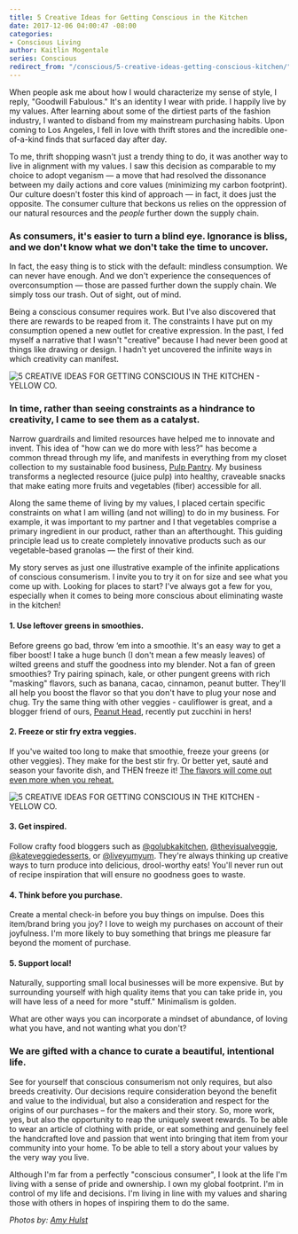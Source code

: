 ```yaml
---
title: 5 Creative Ideas for Getting Conscious in the Kitchen
date: 2017-12-06 04:00:47 -08:00
categories:
- Conscious Living
author: Kaitlin Mogentale
series: Conscious
redirect_from: "/conscious/5-creative-ideas-getting-conscious-kitchen/"
---
```


When people ask me about how I would characterize my sense of style, I reply, "Goodwill Fabulous." It's an identity I wear with pride. I happily live by my values. After learning about some of the dirtiest parts of the fashion industry, I wanted to disband from my mainstream purchasing habits. Upon coming to Los Angeles, I fell in love with thrift stores and the incredible one-of-a-kind finds that surfaced day after day.

To me, thrift shopping wasn't just a trendy thing to do, it was another way to live in alignment with my values. I saw this decision as comparable to my choice to adopt veganism — a move that had resolved the dissonance between my daily actions and core values (minimizing my carbon footprint). Our culture doesn't foster this kind of approach — in fact, it does just the opposite. The consumer culture that beckons us relies on the oppression of our natural resources and the _people_ further down the supply chain.

### **As consumers, it's easier to turn a blind eye. Ignorance is bliss, and we don't know what we don't take the time to uncover.**

In fact, the easy thing is to stick with the default: mindless consumption. We can never have enough. And we don't experience the consequences of overconsumption — those are passed further down the supply chain. We simply toss our trash. Out of sight, out of mind.

Being a conscious consumer requires work. But I've also discovered that there are rewards to be reaped from it. The constraints I have put on my consumption opened a new outlet for creative expression. In the past, I fed myself a narrative that I wasn't "creative" because I had never been good at things like drawing or design. I hadn't yet uncovered the infinite ways in which creativity can manifest.

![5 CREATIVE IDEAS FOR GETTING CONSCIOUS IN THE KITCHEN - YELLOW CO.](https://yellow-blog-images.imgix.net/2017/12/3I5A1573-2.jpg)

### **In time, rather than seeing constraints as a hindrance to creativity, I came to see them as a catalyst.**

Narrow guardrails and limited resources have helped me to innovate and invent. This idea of "how can we do more with less?" has become a common thread through my life, and manifests in everything from my closet collection to my sustainable food business, [Pulp Pantry](https://www.pulppantry.com/). My business transforms a neglected resource (juice pulp) into healthy, craveable snacks that make eating more fruits and vegetables (fiber) accessible for all.

Along the same theme of living by my values, I placed certain specific constraints on what I am willing (and not willing) to do in my business. For example, it was important to my partner and I that vegetables comprise a primary ingredient in our product, rather than an afterthought. This guiding principle lead us to create completely innovative products such as our vegetable-based granolas — the first of their kind.

My story serves as just one illustrative example of the infinite applications of conscious consumerism. I invite you to try it on for size and see what you come up with. Looking for places to start? I've always got a few for you, especially when it comes to being more conscious about eliminating waste in the kitchen!

#### **1\. Use leftover greens in smoothies.**

Before greens go bad, throw ‘em into a smoothie. It's an easy way to get a fiber boost! I take a huge bunch (I don't mean a few measly leaves) of wilted greens and stuff the goodness into my blender. Not a fan of green smoothies? Try pairing spinach, kale, or other pungent greens with rich "masking" flavors, such as banana, cacao, cinnamon, peanut butter. They'll all help you boost the flavor so that you don't have to plug your nose and chug. Try the same thing with other veggies - cauliflower is great, and a blogger friend of ours, [Peanut Head](https://www.instagram.com/peanut.head/), recently put zucchini in hers!

#### **2\. Freeze or stir fry extra veggies.**

If you've waited too long to make that smoothie, freeze your greens (or other veggies). They make for the best stir fry. Or better yet, sauté and season your favorite dish, and THEN freeze it! [The flavors will come out even more when you reheat.](https://www.forbes.com/sites/nadiaarumugam/2011/11/23/the-science-of-leftovers-why-they-taste-so-good/#77e895127d27)

![5 CREATIVE IDEAS FOR GETTING CONSCIOUS IN THE KITCHEN - YELLOW CO.](https://yellow-blog-images.imgix.net/2017/12/3I5A1592.jpg)

#### **3\. Get inspired.**

Follow crafty food bloggers such as [@golubkakitchen](https://www.instagram.com/golubkakitchen/), [@thevisualveggie](https://www.instagram.com/thevisualveggie/), [@kateveggiedesserts](https://www.instagram.com/kateveggiedesserts/), or [@liveyumyum](https://www.instagram.com/liveyumyum/). They're always thinking up creative ways to turn produce into delicious, drool-worthy eats! You'll never run out of recipe inspiration that will ensure no goodness goes to waste.

#### **4\. Think before you purchase.**

Create a mental check-in before you buy things on impulse. Does this item/brand bring you joy? I love to weigh my purchases on account of their joyfulness. I'm more likely to buy something that brings me pleasure far beyond the moment of purchase.

#### **5\. Support local!**

Naturally, supporting small local businesses will be more expensive. But by surrounding yourself with high quality items that you can take pride in, you will have less of a need for more "stuff." Minimalism is golden.

What are other ways you can incorporate a mindset of abundance, of loving what you have, and not wanting what you don't?

### **We are gifted with a chance to curate a beautiful, intentional life.**

See for yourself that conscious consumerism not only requires, but also breeds creativity. Our decisions require consideration beyond the benefit and value to the individual, but also a consideration and respect for the origins of our purchases – for the makers and their story. So, more work, yes, but also the opportunity to reap the uniquely sweet rewards. To be able to wear an article of clothing with pride, or eat something and genuinely feel the handcrafted love and passion that went into bringing that item from your community into your home. To be able to tell a story about your values by the very way you live.

Although I'm far from a perfectly "conscious consumer", I look at the life I'm living with a sense of pride and ownership. I own my global footprint. I'm in control of my life and decisions. I'm living in line with my values and sharing those with others in hopes of inspiring them to do the same.

_Photos by: [Amy Hulst](https://www.instagram.com/amyhulstforpresident/)_
